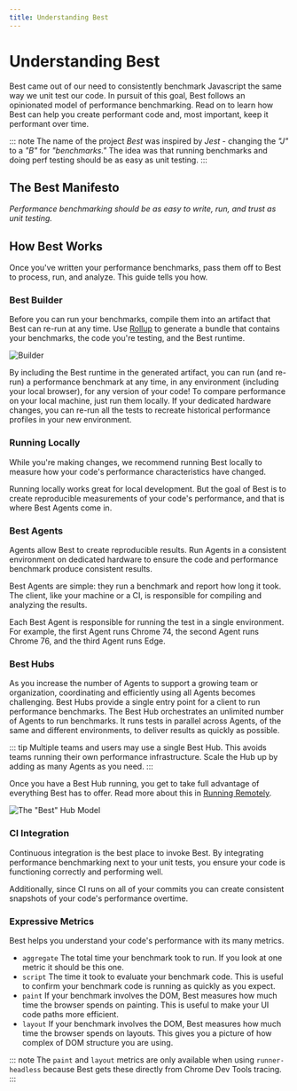 ```yaml
---
title: Understanding Best
---
```


# Understanding Best

Best came out of our need to consistently benchmark Javascript the same way we unit test our code. In pursuit of this goal, Best follows an opinionated model of performance benchmarking. Read on to learn how Best can help you create performant code and, most important, keep it performant over time.

::: note
The name of the project _Best_ was inspired by _Jest_ - changing the _"J"_ to a _"B"_ for _"benchmarks."_ The idea was that running benchmarks and doing perf testing should be as easy as unit testing.
:::

## The Best Manifesto

_Performance benchmarking should be as easy to write, run, and trust as unit testing._

## How Best Works

Once you've written your performance benchmarks, pass them off to Best to process, run, and analyze. This guide tells you how.

### Best Builder

Before you can run your benchmarks, compile them into an artifact that Best can re-run at any time. Use <a href="https://rollupjs.org/">Rollup</a> to generate a bundle that contains your benchmarks, the code you're testing, and the Best runtime.

![Builder](/assets/images/builder.svg)

By including the Best runtime in the generated artifact, you can run (and re-run) a performance benchmark at any time, in any environment (including your local browser), for any version of your code! To compare performance on your local machine, just run them locally. If your dedicated hardware changes, you can re-run all the tests to recreate historical performance profiles in your new environment.

### Running Locally

While you're making changes, we recommend running Best locally to measure how your code's performance characteristics have changed.

Running locally works great for local development. But the goal of Best is to create reproducible measurements of your code's performance, and that is where Best Agents come in.

### Best Agents

Agents allow Best to create reproducible results. Run Agents in a consistent environment on dedicated hardware to ensure the code and performance benchmark produce consistent results.

Best Agents are simple: they run a benchmark and report how long it took. The client, like your machine or a CI, is responsible for compiling and analyzing the results.

Each Best Agent is responsible for running the test in a single environment. For example, the first Agent runs Chrome 74, the second Agent runs Chrome 76, and the third Agent runs Edge.

### Best Hubs

As you increase the number of Agents to support a growing team or organization, coordinating and efficiently using all Agents becomes challenging. Best Hubs provide a single entry point for a client to run performance benchmarks. The Best Hub orchestrates an unlimited number of Agents to run benchmarks. It runs tests in parallel across Agents, of the same and different environments, to deliver results as quickly as possible.

::: tip
Multiple teams and users may use a single Best Hub. This avoids teams running their own performance infrastructure. Scale the Hub up by adding as many Agents as you need.
:::

Once you have a Best Hub running, you get to take full advantage of everything Best has to offer. Read more about this in [Running Remotely](/guide/running-remotely).

![The "Best" Hub Model](/assets/images/best_hub_model.svg)

### CI Integration

Continuous integration is the best place to invoke Best. By integrating performance benchmarking next to your unit tests, you ensure your code is functioning correctly and performing well.

Additionally, since CI runs on all of your commits you can create consistent snapshots of your code's performance overtime.

### Expressive Metrics

Best helps you understand your code's performance with its many metrics.

-   `aggregate` The total time your benchmark took to run. If you look at one metric it should be this one.
-   `script` The time it took to evaluate your benchmark code. This is useful to confirm your benchmark code is running as quickly as you expect.
-   `paint` If your benchmark involves the DOM, Best measures how much time the browser spends on painting. This is useful to make your UI code paths more efficient.
-   `layout` If your benchmark involves the DOM, Best measures how much time the browser spends on layouts. This gives you a picture of how complex of DOM structure you are using.

::: note
The `paint` and `layout` metrics are only available when using `runner-headless` because Best gets these directly from Chrome Dev Tools tracing.
:::
